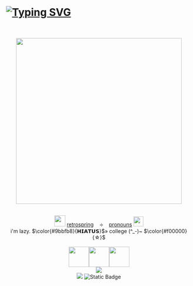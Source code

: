 <br /> <br /> <br />
# [![Typing SVG](https://readme-typing-svg.demolab.com?font=Schoolbell&size=36&letterSpacing=4px&pause=100&color=009B7C&background=FF000000&width=435&lines=about-me+%5E_%5E)](https://git.io/typing-svg)
<div align="center">
<br /> <br />
<img src="https://github.com/user-attachments/assets/060cc4fd-95bd-4d70-801f-22155bbb1a70" height=450 weight=750> <br /> <br />
</div>
<div align="center">

<img src="https://github.com/user-attachments/assets/c4b8deba-7bcd-4321-b402-1b0ba9b6e1c6" height=30 weight=30> [retrospring](https://retrospring.net/@A_90)‎ ‎ ‎ ‎ ⟢‎ ‎ ‎ ‎ [pronouns](https://pronouns.cc/@yesmylord) <img src="https://github.com/user-attachments/assets/81e043fb-a55b-4baf-9e0f-de104cb5ab83" height=27 weight=30> <br />
i'm lazy. $\color{#9bbfb8}{𝗛𝗜𝗔𝗧𝗨𝗦}$» college (^_-)~ $\color{#f00000}{☆}$ <br /> <br />
<img src="https://github.com/user-attachments/assets/955da059-991c-4fb0-a24f-41942aa2061a" height=55 weight=85><img src="https://github.com/user-attachments/assets/2916c869-9680-4d63-a711-af82886f12a5" height=55 weight=85><img src="https://github.com/user-attachments/assets/056b9c53-c117-4bce-be99-a6dc30cc7f0c" height=55 weight=85> <br />
<img src="https://github.com/user-attachments/assets/4ac1eaab-95df-4af1-aeff-59fcbec615f7"> <br />
[![](https://visitcount.itsvg.in/api?id=nomansIand&label=%3F&color=9&icon=5&pretty=false)](https://visitcount.itsvg.in) <img alt="Static Badge" src="https://img.shields.io/badge/CIEL_|_5-DREAM_%26_VICS_|_0-8fa3b8?style=social&labelColor=476d8f&color=a65050"> <br /> <br /> <br /> <br />
